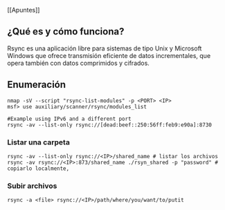 [[Apuntes]]
## ¿Qué es y cómo funciona?

Rsync es una aplicación libre para sistemas de tipo Unix y Microsoft Windows que ofrece transmisión eficiente de datos incrementales, que opera también con datos comprimidos y cifrados.

## Enumeración

```
nmap -sV --script "rsync-list-modules" -p <PORT> <IP>
msf> use auxiliary/scanner/rsync/modules_list

#Example using IPv6 and a different port
rsync -av --list-only rsync://[dead:beef::250:56ff:feb9:e90a]:8730
```

### Listar una carpeta

```
rsync -av --list-only rsync://<IP>/shared_name # listar los archivos
rsync -av rsync://<IP>:873/shared_name ./rsyn_shared -p "password" # copiarlo localmente, 
```

### Subir archivos

```
rsync -a <file> rsync://<IP>/path/where/you/want/to/putit
```
